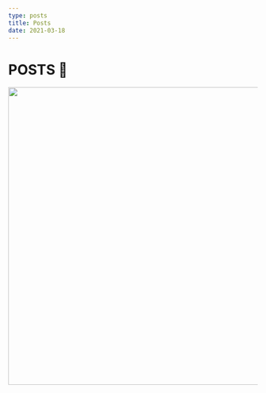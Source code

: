 ```yaml
---
type: posts
title: Posts
date: 2021-03-18
---
```


# POSTS 📖

<img align="center" width="600" src="https://media.giphy.com/media/PiQejEf31116URju4V/giphy.gif"/>
